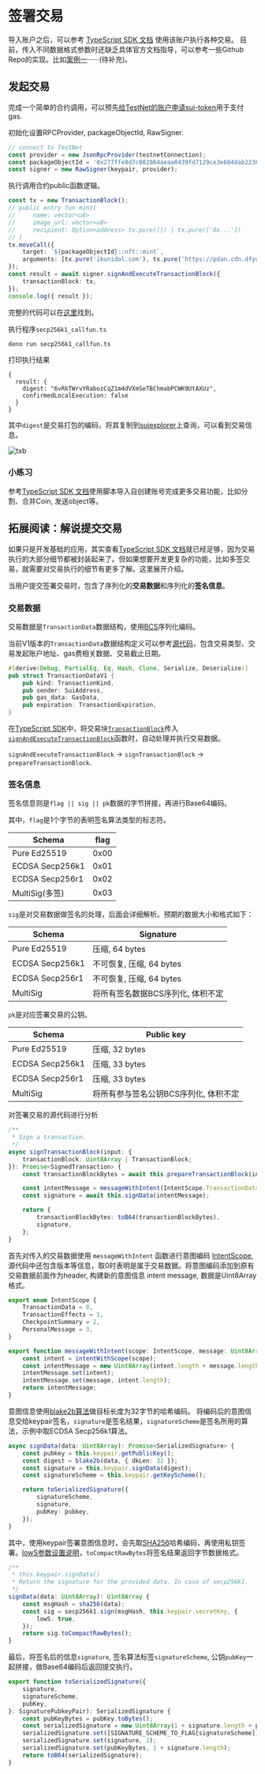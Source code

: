 # 签署交易

导入账户之后，可以参考 [TypeScript SDK 文档](https://github.com/MystenLabs/sui/tree/main/sdk/typescript) 使用该账户执行各种交易。
目前，传入不同数据格式参数时还缺乏具体官方文档指导，可以参考一些Github Repo的实现。比如[案例一](https://github.com/icodezjb/learn-move/blob/main/sui-vector/call.ts)······(待补充)。

## 发起交易

完成一个简单的合约调用，可以预先[给TestNet的账户申请sui-token](../../../unit-one/lessons/1_配置环境.md#获得测试网-testnet-的-sui-tokens)用于支付gas. 

初始化设置RPCProvider, packageObjectId, RawSigner.
```typescript
// connect to TestNet
const provider = new JsonRpcProvider(testnetConnection);
const packageObjectId = '0x277ffe8d7c082864aeaa0439fd7129ce3e604dab223674de29449792296d2163';
const signer = new RawSigner(keypair, provider);
```

执行调用合约public函数逻辑。

```typescript
const tx = new TransactionBlock();
// public entry fun mint(
//     name: vector<u8>
//     image_url: vector<u8>
//     recipient: Option<address> tx.pure([]) | tx.pure(['0x...'])
// )
tx.moveCall({
    target: `${packageObjectId}::nft::mint`,
    arguments: [tx.pure('ikunidol.com'), tx.pure('https://pdan.cdn.dfyun.com.cn/pdan1/2023/0629/7.jpg'), tx.pure([address])],
});
const result = await signer.signAndExecuteTransactionBlock({
    transactionBlock: tx,
});
console.log({ result });
```

完整的代码可以在[这里](../example_projects/secp256k1_callfun.ts)找到。

执行程序`secp256k1_callfun.ts`

`deno run secp256k1_callfun.ts`

打印执行结果
```
{
  result: {
    digest: "6vRkTWrvYRabozCqZ1m4dVXmSeTBChmabPCWK9UtAXUz",
    confirmedLocalExecution: false
  }
}
```

其中`digest`是交易打包的编码，将其复制到[suiexplorer](https://suiexplorer.com/txblock/6vRkTWrvYRabozCqZ1m4dVXmSeTBChmabPCWK9UtAXUz?network=testnet)上查询，可以看到交易信息。

![txb](../images/txb_res.jpg)

### 小练习

参考[TypeScript SDK 文档](https://github.com/MystenLabs/sui/tree/main/sdk/typescript)使用脚本导入自创建账号完成更多交易功能，比如分割、合并Coin, 发送object等。


## 拓展阅读：解说提交交易

如果只是开发基础的应用，其实查看[TypeScript SDK 文档](https://github.com/MystenLabs/sui/tree/main/sdk/typescript)就已经足够，因为交易执行的大部分细节都被封装起来了。但如果想要开发更复杂的功能，比如多签交易，就需要对交易执行的细节有更多了解。这里展开介绍。

当用户提交签署交易时，包含了序列化的**交易数据**和序列化的**签名信息**。

### 交易数据

交易数据是`TransactionData`数据结构，使用[BCS](../../BCS_encoding/lessons/BCS_编码.md)序列化编码。

当前V1版本的`TransactionData`数据结构定义可以参考[源代码](https://github.com/MystenLabs/sui/blob/main/crates/sui-types/src/transaction.rs#TransactionDataV1)，包含交易类型、交易发起账户地址、gas费相关数据、交易截止日期。

```Rust
#[derive(Debug, PartialEq, Eq, Hash, Clone, Serialize, Deserialize)]
pub struct TransactionDataV1 {
    pub kind: TransactionKind,
    pub sender: SuiAddress,
    pub gas_data: GasData,
    pub expiration: TransactionExpiration,
}
```

在[TypeScript SDK](https://github.com/MystenLabs/sui/tree/main/sdk/typescript)中，将交易块[`TransactionBlock`](https://github.com/MystenLabs/sui/blob/main/sdk/typescript/src/builder/TransactionBlock.ts)传入[`signAndExecuteTransactionBlock`](https://github.com/MystenLabs/sui/blob/main/sdk/typescript/src/signers/signer-with-provider.ts#signAndExecuteTransactionBlock)函数时，自动处理并执行交易数据。

`signAndExecuteTransactionBlock` -> `signTransactionBlock` -> `prepareTransactionBlock`.

### 签名信息

签名信息则是`flag || sig || pk`数据的字节拼接，再进行Base64编码。

其中，`flag`是1个字节的表明签名算法类型的标志符。

|  Schema   | flag  |
|  ----  | ----  |
| Pure Ed25519  | 0x00 |
| ECDSA Secp256k1  | 0x01 |
| ECDSA Secp256r1 | 0x02 |
| MultiSig(多签) | 0x03 |

`sig`是对交易数据做签名的处理，后面会详细解析。预期的数据大小和格式如下：

|  Schema   | Signature  |
|  ----  | ----  |
| Pure Ed25519 | 压缩, 64 bytes |
| ECDSA Secp256k1 | 不可恢复, 压缩, 64 bytes |
| ECDSA Secp256r1 | 不可恢复, 压缩, 64 bytes |
| MultiSig | 将所有签名数据BCS序列化, 体积不定 |

`pk`是对应签署交易的公钥。

|  Schema   | Public key |
|  ----  | ----  |
| Pure Ed25519 | 压缩, 32 bytes |
| ECDSA Secp256k1 | 压缩, 33 bytes |
| ECDSA Secp256r1 | 压缩, 33 bytes |
| MultiSig | 将所有参与签名公钥BCS序列化, 体积不定 |

对签署交易的源代码进行分析

```Typescript
/**
 * Sign a transaction.
 */
async signTransactionBlock(input: {
	transactionBlock: Uint8Array | TransactionBlock;
}): Promise<SignedTransaction> {
	const transactionBlockBytes = await this.prepareTransactionBlock(input.transactionBlock);

	const intentMessage = messageWithIntent(IntentScope.TransactionData, transactionBlockBytes);
	const signature = await this.signData(intentMessage);

	return {
		transactionBlockBytes: toB64(transactionBlockBytes),
		signature,
	};
}
```

首先对传入的交易数据使用 `messageWithIntent` 函数进行意图编码 [IntentScope](https://docs.sui.io/learn/cryptography/sui-intent-signing), 源代码中还包含版本等信息，取0时表明是属于交易数据。将意图编码添加到原有交易数据前面作为header, 构建新的意图信息 intent message, 数据是Uint8Array格式。

```Typescript
export enum IntentScope {
	TransactionData = 0,
	TransactionEffects = 1,
	CheckpointSummary = 2,
	PersonalMessage = 3,
}

export function messageWithIntent(scope: IntentScope, message: Uint8Array) {
	const intent = intentWithScope(scope);
	const intentMessage = new Uint8Array(intent.length + message.length);
	intentMessage.set(intent);
	intentMessage.set(message, intent.length);
	return intentMessage;
}
```

意图信息使用[blake2b算法](https://en.wikipedia.org/wiki/BLAKE_(hash_function)#BLAKE2)做目标长度为32字节的哈希编码。
将编码后的意图信息交给keypair签名，`signature`是签名结果，`signatureScheme`是签名所用的算法，示例中取ECDSA Secp256k1算法。

```Typescript
async signData(data: Uint8Array): Promise<SerializedSignature> {
	const pubkey = this.keypair.getPublicKey();
	const digest = blake2b(data, { dkLen: 32 });
	const signature = this.keypair.signData(digest);
	const signatureScheme = this.keypair.getKeyScheme();

	return toSerializedSignature({
		signatureScheme,
		signature,
		pubKey: pubkey,
	});
}
```

其中，使用keypair签署意图信息时，会先取[SHA256](https://en.wikipedia.org/wiki/SHA-2)哈希编码，再使用私钥签署。[lowS参数设置说明](https://github.com/paulmillr/noble-secp256k1#sign)，`toCompactRawBytes`将签名结果返回字节数据格式。

```Typescript
/**
 * this.keypair.signData()
 * Return the signature for the provided data. In case of secp256k1.
 */
signData(data: Uint8Array): Uint8Array {
	const msgHash = sha256(data);
	const sig = secp256k1.sign(msgHash, this.keypair.secretKey, {
		lowS: true,
	});
	return sig.toCompactRawBytes();
}
```

最后，将签名后的信息`signature`, 签名算法标签`signatureScheme`, 公钥`pubKey`一起拼接，做Base64编码后返回提交执行。

```Typescript
export function toSerializedSignature({
	signature,
	signatureScheme,
	pubKey,
}: SignaturePubkeyPair): SerializedSignature {
	const pubKeyBytes = pubKey.toBytes();
	const serializedSignature = new Uint8Array(1 + signature.length + pubKeyBytes.length);
	serializedSignature.set([SIGNATURE_SCHEME_TO_FLAG[signatureScheme]]);
	serializedSignature.set(signature, 1);
	serializedSignature.set(pubKeyBytes, 1 + signature.length);
	return toB64(serializedSignature);
}
```